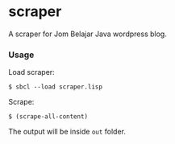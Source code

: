 # scraper

A scraper for Jom Belajar Java wordpress blog.

### Usage

Load scraper:

```
$ sbcl --load scraper.lisp
```

Scrape:

```
$ (scrape-all-content)
```

The output will be inside `out` folder.
